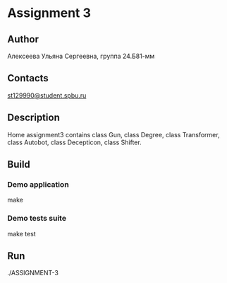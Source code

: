 # Assignment 3
## Author
Алексеева Ульяна Сергеевна, группа 24.Б81-мм
## Contacts

st129990@student.spbu.ru
## Description

Home assignment3 contains class Gun, class Degree, class Transformer, class Autobot, class Decepticon, class Shifter.

## Build

### Demo application

make

### Demo tests suite

make test


## Run
./ASSIGNMENT-3

